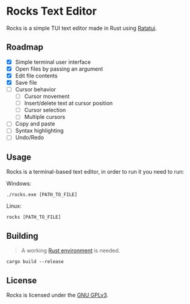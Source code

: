 ﻿# Rocks Text Editor

Rocks is a simple TUI text editor made in Rust using [Ratatui](https://ratatui.rs/).

## Roadmap

- [x] Simple terminal user interface
- [x] Open files by passing an argument
- [x] Edit file contents
- [x] Save file
- [ ] Cursor behavior
  - [ ] Cursor movement
  - [ ] Insert/delete text at cursor position
  - [ ] Cursor selection
  - [ ] Multiple cursors
- [ ] Copy and paste
- [ ] Syntax highlighting
- [ ] Undo/Redo

## Usage

Rocks is a terminal-based text editor, in order to run it you need to run:

Windows:

```./rocks.exe [PATH_TO_FILE]```

Linux:

```rocks [PATH_TO_FILE]```

## Building

> A working [Rust environment](https://www.rust-lang.org/en-US/learn/get-started) is needed.

```
cargo build --release
```

## License

Rocks is licensed under the [GNU GPLv3](LICENSE.txt).

